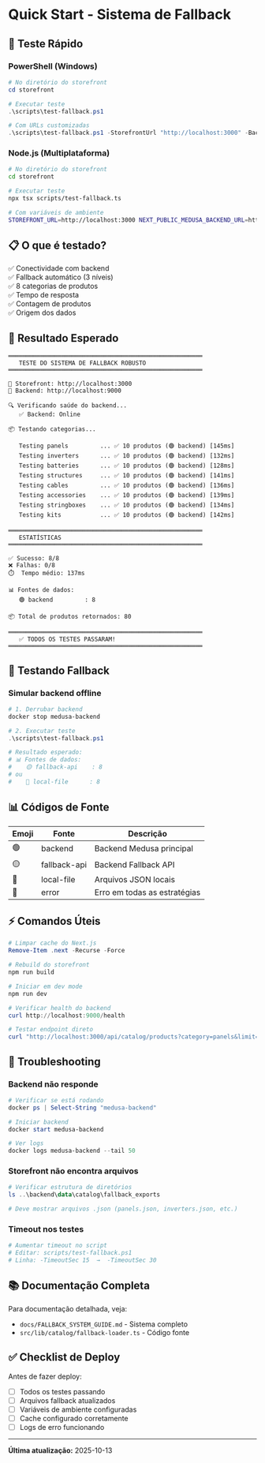 # Quick Start - Sistema de Fallback

## 🚀 Teste Rápido

### PowerShell (Windows)

```powershell
# No diretório do storefront
cd storefront

# Executar teste
.\scripts\test-fallback.ps1

# Com URLs customizadas
.\scripts\test-fallback.ps1 -StorefrontUrl "http://localhost:3000" -BackendUrl "http://localhost:9000"
```

### Node.js (Multiplataforma)

```bash
# No diretório do storefront
cd storefront

# Executar teste
npx tsx scripts/test-fallback.ts

# Com variáveis de ambiente
STOREFRONT_URL=http://localhost:3000 NEXT_PUBLIC_MEDUSA_BACKEND_URL=http://localhost:9000 npx tsx scripts/test-fallback.ts
```

## 📋 O que é testado?

✅ Conectividade com backend  
✅ Fallback automático (3 níveis)  
✅ 8 categorias de produtos  
✅ Tempo de resposta  
✅ Contagem de produtos  
✅ Origem dos dados

## 🎯 Resultado Esperado

```
═══════════════════════════════════════════════════════
   TESTE DO SISTEMA DE FALLBACK ROBUSTO
═══════════════════════════════════════════════════════

📍 Storefront: http://localhost:3000
📍 Backend: http://localhost:9000

🔍 Verificando saúde do backend...
   ✅ Backend: Online

📦 Testando categorias...

   Testing panels         ... ✅ 10 produtos (🟢 backend) [145ms]
   Testing inverters      ... ✅ 10 produtos (🟢 backend) [132ms]
   Testing batteries      ... ✅ 10 produtos (🟢 backend) [128ms]
   Testing structures     ... ✅ 10 produtos (🟢 backend) [141ms]
   Testing cables         ... ✅ 10 produtos (🟢 backend) [136ms]
   Testing accessories    ... ✅ 10 produtos (🟢 backend) [139ms]
   Testing stringboxes    ... ✅ 10 produtos (🟢 backend) [134ms]
   Testing kits           ... ✅ 10 produtos (🟢 backend) [142ms]

═══════════════════════════════════════════════════════
   ESTATÍSTICAS
═══════════════════════════════════════════════════════

✅ Sucesso: 8/8
❌ Falhas: 0/8
⏱️  Tempo médio: 137ms

📊 Fontes de dados:
   🟢 backend         : 8

📦 Total de produtos retornados: 80

═══════════════════════════════════════════════════════
   ✅ TODOS OS TESTES PASSARAM!
═══════════════════════════════════════════════════════
```

## 🔄 Testando Fallback

### Simular backend offline

```powershell
# 1. Derrubar backend
docker stop medusa-backend

# 2. Executar teste
.\scripts\test-fallback.ps1

# Resultado esperado:
# 📊 Fontes de dados:
#    🟡 fallback-api    : 8
# ou
#    🔵 local-file      : 8
```

## 📊 Códigos de Fonte

| Emoji | Fonte | Descrição |
|-------|-------|-----------|
| 🟢 | backend | Backend Medusa principal |
| 🟡 | fallback-api | Backend Fallback API |
| 🔵 | local-file | Arquivos JSON locais |
| 🔴 | error | Erro em todas as estratégias |

## ⚡ Comandos Úteis

```powershell
# Limpar cache do Next.js
Remove-Item .next -Recurse -Force

# Rebuild do storefront
npm run build

# Iniciar em dev mode
npm run dev

# Verificar health do backend
curl http://localhost:9000/health

# Testar endpoint direto
curl "http://localhost:3000/api/catalog/products?category=panels&limit=5"
```

## 🐛 Troubleshooting

### Backend não responde

```powershell
# Verificar se está rodando
docker ps | Select-String "medusa-backend"

# Iniciar backend
docker start medusa-backend

# Ver logs
docker logs medusa-backend --tail 50
```

### Storefront não encontra arquivos

```powershell
# Verificar estrutura de diretórios
ls ..\backend\data\catalog\fallback_exports

# Deve mostrar arquivos .json (panels.json, inverters.json, etc.)
```

### Timeout nos testes

```powershell
# Aumentar timeout no script
# Editar: scripts/test-fallback.ps1
# Linha: -TimeoutSec 15  →  -TimeoutSec 30
```

## 📚 Documentação Completa

Para documentação detalhada, veja:

- `docs/FALLBACK_SYSTEM_GUIDE.md` - Sistema completo
- `src/lib/catalog/fallback-loader.ts` - Código fonte

## ✅ Checklist de Deploy

Antes de fazer deploy:

- [ ] Todos os testes passando
- [ ] Arquivos fallback atualizados
- [ ] Variáveis de ambiente configuradas
- [ ] Cache configurado corretamente
- [ ] Logs de erro funcionando

---

**Última atualização:** 2025-10-13
